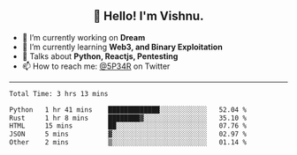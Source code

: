 <h2 align="center">👋 Hello! I'm Vishnu.</h2>


- 🔭 I’m currently working on **Dream**
- 🌱 I’m currently learning **Web3, and Binary Exploitation**
- 💬 Talks about **Python, Reactjs, Pentesting**
- 📫 How to reach me: [@5P34R](https://twitter.com/Vishnu27302693) on Twitter

---
<!--START_SECTION:waka-->

```txt
Total Time: 3 hrs 13 mins

Python   1 hr 41 mins    █████████████░░░░░░░░░░░░   52.04 %
Rust     1 hr 8 mins     ████████▓░░░░░░░░░░░░░░░░   35.10 %
HTML     15 mins         ██░░░░░░░░░░░░░░░░░░░░░░░   07.76 %
JSON     5 mins          ▓░░░░░░░░░░░░░░░░░░░░░░░░   02.97 %
Other    2 mins          ▒░░░░░░░░░░░░░░░░░░░░░░░░   01.14 %
```

<!--END_SECTION:waka-->
